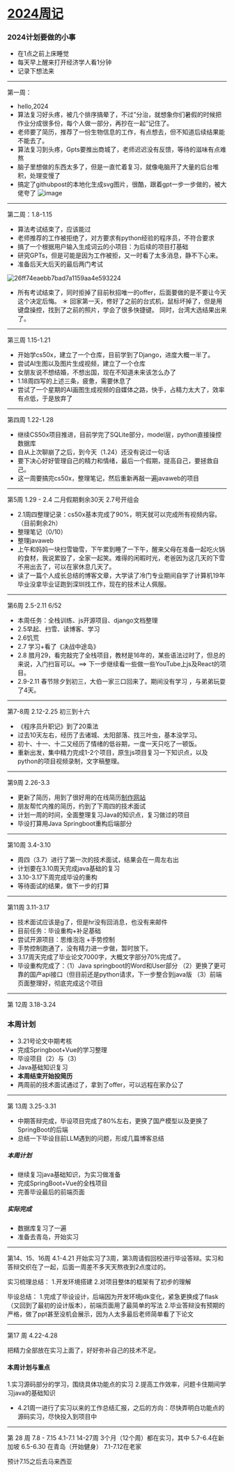 # [2024周记](https://github.com/QiYongchuan/MyGitBlog/issues/59)

### 2024计划要做的小事
- 在1点之前上床睡觉
- 每天早上醒来打开经济学人看1分钟
- 记录下想法来

---

第一周：
* hello,2024
* 算法复习好头疼，被几个排序搞晕了，不过”分治，就想象你们暑假的时候把作业分成很多份，每个人做一部分，再抄在一起“记住了。
* 老师要了简历，推荐了一份生物信息的工作，有点想去，但不知道后续结果能不能去了。
* 算法复习到头疼，Gpts要推出商城了，老师迟迟没有反馈，等待的滋味有点难熬
* 脑子里想做的东西太多了，但是一直忙着复习，就像电脑开了大量的后台堆积，处理变慢了
* 搞定了githubpost的本地化生成svg图片，很酷，跟着gpt一步一步做的，被大佬夸了
![image](https://github.com/QiYongchuan/MyGitBlog/assets/105039020/9de398bc-4026-4f00-964c-793882e5872a)



---

第二周：1.8-1.15
* 算法考试结束了，应该能过
* 老师推荐的工作被拒绝了，对方要求有python经验的程序员，不符合要求
* 搞了一个根据用户输入生成词云的小项目：为后续的项目打基础
* 研究GPTs，但是可能是因为工作被拒，又一时看了太多消息，静不下心来。
* 准备后天大后天的最后两门考试

![26ff74eaebb7bad7a1159aa4e593224](https://github.com/QiYongchuan/MyGitBlog/assets/105039020/6a6d10d9-84e9-408c-9ed0-cedff6563a20)

* 所有考试结束了，同时拒掉了目前秋招唯一的offer，后面要做的是不要让今天这个决定后悔。
＊ 回家第一天，修好了之前的台式机，鼠标坏掉了，但是用键盘操控，找到了之前的照片，学会了很多快捷键。  同时，台湾大选结果出来了。



---

第三周 1.15-1.21

* 开始学cs50x，建立了一个仓库，目前学到了Django，进度大概一半了。
* 尝试AI生图以及图片生成视频，建立了一个仓库
* 女朋友说不想结婚，不想出国，现在不知道未来该怎么办了
* 1.18周四写的上述三条，疲惫，需要休息了
* 尝试了一个星期的AI画图生成视频的自媒体之路，快手，占精力太大了，效率有点低，于是放弃了

---

第四周 1.22-1.28
* 继续CS50x项目推进，目前学完了SQLite部分，model层，python直接操控数据库
* 自从上次聊崩了之后，到今天（1.24）还没有说过一句话
* 要下决心好好管理自己的精力和情绪，最后一个假期，提高自己，要拯救自己。
* 这一周要搞完cs50x，整理笔记，然后重新再敲一遍javaweb的项目


---

第5周 1.29 - 2.4     二月假期剩余30天  2.7号开组会
* 2.1周四整理记录：cs50x基本完成了90%，明天就可以完成所有视频内容。（目前剩余2h）
* 整理笔记（0/10）
* 整理javaweb
* 上午和妈妈一块扫雪锄雪，下午累到睡了一下午，醒来父母在准备一起吃火锅的食材，我说累毁了，全家一起笑。难得的闲暇时光，老爸因为这几天的下雪不用出去了，可以在家休息几天了。
* 读了一篇个人成长总结的博客文章，大学读了冷门专业期间自学了计算机19年毕业没拿毕业证跑到深圳找工作，现在的技术让人佩服。

---

第6周  2.5-2.11   6/52
* 本周任务：全栈训练、js开源项目、django文档整理
* 2.5早起、扫雪、读博客、学习
* 2.6饥荒
* 2.7 学习+看了《决战中途岛》
* 2.8 腊月29，看完敲完了全栈项目，教材是16年的，某些语法过时了，但总的来说，入门扫盲可以。==> 下一步继续看一些做一些YouTube上js及React的项目。
* 2.9-2.11 春节除夕到初三，大伯一家三口回来了。期间没有学习 ，与弟弟玩耍了4天。

---

第7-8周 2.12-2.25 初三到十六
* 《程序员升职记》到了20乘法
* 过去10天左右，经历了去诸城、太阳部落、找三叶虫，基本没学习。
* 初十、十一、十二又经历了情绪的低谷期，一度一天只吃了一顿饭。
* 重新出发，集中精力完成1-2个项目，原生js项目复习一下知识点，以及python的项目视频录制，文字稿整理。

---

第9周 2.26-3.3
* 更新了简历，用到了很好用的在线简历[制作网站](https://www.mujicv.com/editor/?id=120903)
* 朋友帮忙内推的简历，约到了下周四的技术面试
* 计划一周的时间，全面整理复习Java的知识点，复习做过的项目
* 毕设打算用Java Springboot重构后端部分


---

第10周  3.4-3.10
* 周四（3.7）进行了第一次的技术面试，结果会在一周左右出
* 计划要在3.10周天完成java基础的复习
* 3.10-3.17下周完成毕设的重构
* 等待面试的结果，做下一步的打算

---

第11周  3.11-3.17
* 技术面试应该是g了，但是hr没有回消息，也没有来邮件
* 目前任务：毕设重构+补足基础
* 尝试开源项目：思维泡泡  +手势控制
* 手势控制跑通了，没有精力进一步做，暂时放下。
* 3.17周天完成了毕业论文7000字，大概文字部分70%完成了。
* 毕设重构完成了：（1）Java springboot的Word和User部分  （2）更换了更可靠的国产api接口（但目前还是python请求，下一步整合到java版  （3）前端页面整理好，彻底完成这个项目


---

第 12周  3.18-3.24

### 本周计划
* 3.21号论文中期考核
* 完成Springboot+Vue的学习整理
* 毕设项目（2）与（3）
* Java基础知识复习
* **本周结束开始投简历**
* 两周前的技术面试通过了，拿到了offer，可以远程在家办公了

---

第 13周 3.25-3.31
* 中期答辩完成，毕设项目完成了80%左右，更换了国产模型以及更换了SpringBoot的后端
* 总结一下毕设目前LLM遇到的问题，形成几篇博客总结

##### 本周计划
* 继续复习java基础知识，为实习做准备
* 完成SpringBoot+Vue的全栈项目
* 完善毕设最后的前端页面

##### 实际完成
* 数据库复习了一遍
* 准备去青岛，开始实习


---

第14、15、16周 4.1-4.21
开始实习了3周，第3周请假回校进行毕设答辩。实习和答辩交织在了一起，后面一周差不多天天熬夜到2点度过的。

实习梳理总结：
1.开发环境搭建
2.对项目整体的框架有了初步的理解

毕设总结：
1.完成了毕设设计，后端因为开发环境jdk变化，紧急更换成了flask（又回到了最初的设计版本），前端页面用了最简单的写法
2.毕业答辩没有预期的严格，做了ppt甚至没机会展示，因为人太多最后老师简单看了下论文



---

第17 周 4.22-4.28

把精力全部放在实习上面了，好好弥补自己的技术不足。

#### 本周计划与重点
1.实习源码部分的学习，围绕具体功能点的实习
2.提高工作效率，问题卡住期间学习java的基础知识

* 4.21周一进行了实习以来的工作总结汇报，之后的方向：尽快弄明白功能点的源码实习，尽快投入到项目中


---

第 28 周 7.8 - 7.15
4.1-7.1  14-27周  3个月（12个周）都在实习，其中
5.7-6.4在新加坡
6.5-6.30 在青岛（开始健身）
7.1-7.12在老家

预计7.15之后去马来西亚